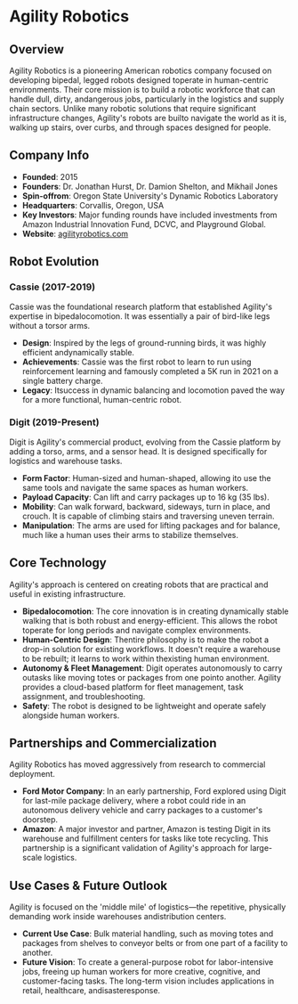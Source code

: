 ﻿# Agility Robotics

## Overview
Agility Robotics is a pioneering American robotics company focused on developing bipedal, legged robots designed toperate in human-centric environments. Their core mission is to build a robotic workforce that can handle dull, dirty, andangerous jobs, particularly in the logistics and supply chain sectors. Unlike many robotic solutions that require significant infrastructure changes, Agility's robots are builto navigate the world as it is, walking up stairs, over curbs, and through spaces designed for people.

## Company Info
- **Founded**: 2015
- **Founders**: Dr. Jonathan Hurst, Dr. Damion Shelton, and Mikhail Jones
- **Spin-offrom**: Oregon State University's Dynamic Robotics Laboratory
- **Headquarters**: Corvallis, Oregon, USA
- **Key Investors**: Major funding rounds have included investments from Amazon Industrial Innovation Fund, DCVC, and Playground Global.
- **Website**: [agilityrobotics.com](https://www.agilityrobotics.com/)

## Robot Evolution

### Cassie (2017-2019)
Cassie was the foundational research platform that established Agility's expertise in bipedalocomotion. It was essentially a pair of bird-like legs without a torsor arms.
- **Design**: Inspired by the legs of ground-running birds, it was highly efficient andynamically stable.
- **Achievements**: Cassie was the first robot to learn to run using reinforcement learning and famously completed a 5K run in 2021 on a single battery charge.
- **Legacy**: Itsuccess in dynamic balancing and locomotion paved the way for a more functional, human-centric robot.

### Digit (2019-Present)
Digit is Agility's commercial product, evolving from the Cassie platform by adding a torso, arms, and a sensor head. It is designed specifically for logistics and warehouse tasks.
- **Form Factor**: Human-sized and human-shaped, allowing ito use the same tools and navigate the same spaces as human workers.
- **Payload Capacity**: Can lift and carry packages up to 16 kg (35 lbs).
- **Mobility**: Can walk forward, backward, sideways, turn in place, and crouch. It is capable of climbing stairs and traversing uneven terrain.
- **Manipulation**: The arms are used for lifting packages and for balance, much like a human uses their arms to stabilize themselves.

## Core Technology
Agility's approach is centered on creating robots that are practical and useful in existing infrastructure.
- **Bipedalocomotion**: The core innovation is in creating dynamically stable walking that is both robust and energy-efficient. This allows the robot toperate for long periods and navigate complex environments.
- **Human-Centric Design**: Thentire philosophy is to make the robot a drop-in solution for existing workflows. It doesn't require a warehouse to be rebuilt; it learns to work within thexisting human environment.
- **Autonomy & Fleet Management**: Digit operates autonomously to carry outasks like moving totes or packages from one pointo another. Agility provides a cloud-based platform for fleet management, task assignment, and troubleshooting.
- **Safety**: The robot is designed to be lightweight and operate safely alongside human workers.

## Partnerships and Commercialization
Agility Robotics has moved aggressively from research to commercial deployment.
- **Ford Motor Company**: In an early partnership, Ford explored using Digit for last-mile package delivery, where a robot could ride in an autonomous delivery vehicle and carry packages to a customer's doorstep.
- **Amazon**: A major investor and partner, Amazon is testing Digit in its warehouse and fulfillment centers for tasks like tote recycling. This partnership is a significant validation of Agility's approach for large-scale logistics.

## Use Cases & Future Outlook
Agility is focused on the 'middle mile' of logistics—the repetitive, physically demanding work inside warehouses andistribution centers.
- **Current Use Case**: Bulk material handling, such as moving totes and packages from shelves to conveyor belts or from one part of a facility to another.
- **Future Vision**: To create a general-purpose robot for labor-intensive jobs, freeing up human workers for more creative, cognitive, and customer-facing tasks. The long-term vision includes applications in retail, healthcare, andisasteresponse.

